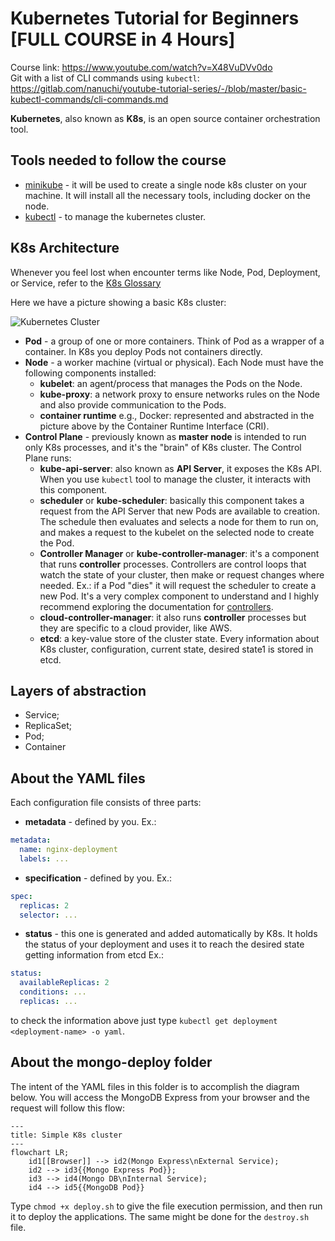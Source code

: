 # Kubernetes Tutorial for Beginners [FULL COURSE in 4 Hours]

Course link: https://www.youtube.com/watch?v=X48VuDVv0do  
Git with a list of CLI commands using `kubectl`: https://gitlab.com/nanuchi/youtube-tutorial-series/-/blob/master/basic-kubectl-commands/cli-commands.md

**Kubernetes**, also known as **K8s**, is an open source container orchestration tool.

## Tools needed to follow the course

- [minikube](https://minikube.sigs.k8s.io/docs/start/) - it will be used to create a single node k8s cluster on your machine. It will install all the necessary tools, including docker on the node.
- [kubectl](https://kubernetes.io/docs/tasks/tools/) - to manage the kubernetes cluster.

## K8s Architecture

Whenever you feel lost when encounter terms like Node, Pod, Deployment, or Service,  refer to the [K8s Glossary](https://kubernetes.io/docs/reference/glossary/?fundamental=true)

Here we have a picture showing a basic K8s cluster:

![Kubernetes Cluster](https://kubernetes.io/images/docs/kubernetes-cluster-architecture.svg "Kubernetes Cluster")

- **Pod** - a group of one or more containers. Think of Pod as a wrapper of a container. In K8s you deploy Pods not containers directly.
- **Node** - a worker machine (virtual or physical). Each Node must have the following components installed: 
    - **kubelet**: an agent/process that manages the Pods on the Node.
    - **kube-proxy**: a network proxy to ensure networks rules on the Node and also provide communication to the Pods.
    - **container runtime** e.g., Docker: represented and abstracted in the picture above by the Container Runtime Interface (CRI).
- **Control Plane** - previously known as **master node** is intended to run only K8s processes, and it's the "brain" of K8s cluster. The Control Plane runs:
    - **kube-api-server**: also known as **API Server**, it exposes the K8s API. When you use `kubectl` tool to manage the cluster, it  interacts with this component.
    - **scheduler** or **kube-scheduler**: basically this component takes a request from the API Server that new Pods are available to creation. The schedule then evaluates and selects a node for them to run on, and makes a request to the kubelet on the selected node to create the Pod.
    - **Controller Manager** or **kube-controller-manager**: it's a component that runs **controller** processes. Controllers are control loops that watch the state of your cluster, then make or request changes where needed. Ex.: if a Pod "dies" it will request the scheduler to create a new Pod. It's a very complex component to understand and I highly recommend exploring the documentation for [controllers](https://kubernetes.io/docs/concepts/architecture/controller/).
    - **cloud-controller-manager**: it also runs **controller** processes but they are specific to a cloud provider, like AWS.
    - **etcd**: a key-value store of the cluster state. Every information about K8s cluster, configuration, current state, desired state1 is stored in etcd.

## Layers of abstraction

- Service;
- ReplicaSet;
- Pod;
- Container

## About the YAML files

Each configuration file consists of three parts:
- **metadata** - defined by you. Ex.:
```yaml
metadata:
  name: nginx-deployment
  labels: ...
```
- **specification** - defined by you. Ex.:
```yaml
spec:
  replicas: 2
  selector: ...
```
- **status** - this one is generated and added automatically by K8s. It holds the status of your deployment and uses it to reach the desired state getting information from etcd Ex.:
```yaml
status:
  availableReplicas: 2
  conditions: ...
  replicas: ...
```
to check the information above just type `kubectl get deployment <deployment-name> -o yaml`.

## About the mongo-deploy folder

The intent of the YAML files in this folder is to accomplish the diagram below. You will access the MongoDB Express from your browser and the request will follow this flow:

```mermaid
---
title: Simple K8s cluster
---
flowchart LR;
    id1[[Browser]] --> id2(Mongo Express\nExternal Service);
    id2 --> id3{{Mongo Express Pod}};
    id3 --> id4(Mongo DB\nInternal Service);
    id4 --> id5{{MongoDB Pod}}
```

Type `chmod +x deploy.sh` to give the file execution permission, and then run it to deploy the applications. The same might be done for the `destroy.sh` file.

